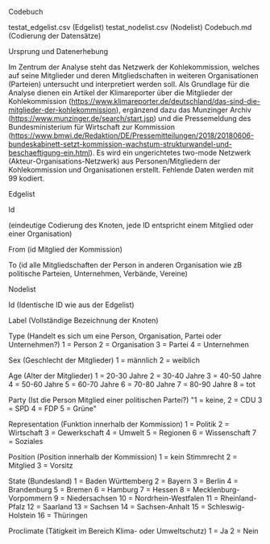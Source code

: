 Codebuch

testat_edgelist.csv (Edgelist)
testat_nodelist.csv (Nodelist)
Codebuch.md (Codierung der Datensätze)

Ursprung und Datenerhebung

Im Zentrum der Analyse steht das Netzwerk der Kohlekommission, welches auf seine Mitglieder und deren Mitgliedschaften in weiteren Organisationen (Parteien) untersucht und interpretiert werden soll. Als Grundlage für die Analyse dienen ein Artikel der Klimareporter über die Mitglieder der Kohlekommission (https://www.klimareporter.de/deutschland/das-sind-die-mitglieder-der-kohlekommission), ergänzend dazu das Munzinger Archiv (https://www.munzinger.de/search/start.jsp) und die Pressemeldung des Bundesministerium für Wirtschaft zur Kommission (https://www.bmwi.de/Redaktion/DE/Pressemitteilungen/2018/20180606-bundeskabinett-setzt-kommission-wachstum-strukturwandel-und-beschaeftigung-ein.html). Es wird ein ungerichtetes two-mode Netzwerk (Akteur-Organisations-Netzwerk) aus Personen/Mitgliedern der Kohlekommission und Organisationen erstellt. Fehlende Daten werden mit 99 kodiert.

Edgelist

Id

(eindeutige Codierung des Knoten, jede ID entspricht einem Mitglied oder einer Organisation)

From (id Mitglied der Kommission)

To (id alle Mitgliedschaften der Person in anderen Organisation wie zB politische Parteien, Unternehmen, Verbände, Vereine)

Nodelist

Id (Identische ID wie aus der Edgelist)

Label (Vollständige Bezeichnung der Knoten)

Type (Handelt es sich um eine Person, Organisation, Partei oder Unternehmen?) 1 = Person 2 = Organisation 3 = Partei 4 = Unternehmen

Sex (Geschlecht der Mitglieder) 1 = männlich 2 = weiblich

Age (Alter der Mitglieder) 1 = 20-30 Jahre 2 = 30-40 Jahre 3 = 40-50 Jahre 4 = 50-60 Jahre 5 = 60-70 Jahre 6 = 70-80 Jahre 7 = 80-90 Jahre 8 = tot

Party (Ist die Person Mitglied einer politischen Partei?) "1 = keine, 2 = CDU 3 = SPD 4 = FDP 5 = Grüne"

Representation (Funktion innerhalb der Kommission)  1 = Politik 2 = Wirtschaft 3 = Gewerkschaft 4 = Umwelt 5 = Regionen 6 = Wissenschaft 7 = Soziales

Position (Position innerhalb der Kommission) 1 = kein Stimmrecht 2 = Mitglied 3 = Vorsitz

State (Bundesland) 1 = Baden Württemberg 2 = Bayern 3 = Berlin 4 = Brandenburg 5 = Bremen 6 = Hamburg 7 = Hessen 8 = Mecklenburg-Vorpommern 9 = Niedersachsen 10 = Nordrhein-Westfalen 11 = Rheinland-Pfalz 12 = Saarland 13 = Sachsen 14 = Sachsen-Anhalt 15 = Schleswig-Holstein 16 = Thüringen

Proclimate (Tätigkeit im Bereich Klima- oder Umweltschutz) 1 = Ja 2 = Nein
